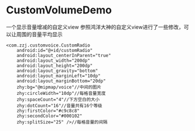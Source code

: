 # CustomVolumeDemo
一个显示音量增减的自定义view
参照鸿洋大神的自定义view进行了一些修改，可以让周围的音量平均显示

    <com.zzj.customvoice.CustomRadio
        android:id="@+id/customRadio"
        android:layout_centerInParent="true"
        android:layout_width="200dp"
        android:layout_height="200dp"
        android:layout_gravity="bottom"
        android:layout_marginLeft="10dp"
        android:layout_marginBottom="20dp"
        zhy:bg="@mipmap/voice"//中间的图片
        zhy:circleWidth="10dp"//每格音量宽度
        zhy:spaceCount="4"//下方空白的大小
        zhy:dotCount="16"//音量共有16个等级
        zhy:firstColor="#c9c8c8"
        zhy:secondColor="#000102"
        zhy:splitSize="25" />//每格音量的间隔
